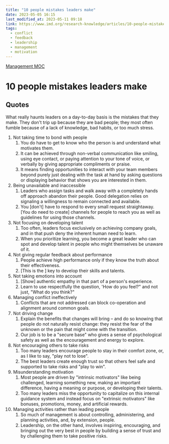 ```yaml
---
title: "10 people mistakes leaders make"
date: 2023-05-05 16:15
last_modified_at: 2023-05-11 09:18
link: https://www.imd.org/research-knowledge/articles/10-people-mistakes-leaders-make/
tags:
  - conflict
  - feedback
  - leadership
  - management
  - motivation
---
```


[Management MOC](Management%20MOC.md)

# 10 people mistakes leaders make

## Quotes

What really haunts leaders on a day-to-day basis is the mistakes that they make. They don't trip up because they are bad people; they most often fumble because of a lack of knowledge, bad habits, or too much stress.

1. Not taking time to bond with people
   1. You do have to get to know who the person is and understand what motivates them.
   2. It can be achieved through non-verbal communication like smiling, using eye contact, or paying attention to your tone of voice, or verbally by giving appropriate compliments or praise.
   3. It means finding opportunities to interact with your team members beyond purely just dealing with the task at hand by asking questions or displaying behavior that shows you are interested in them.
2. Being unavailable and inaccessible
   1. Leaders who assign tasks and walk away with a completely hands off approach abandon their people. Good delegation relies on signaling a willingness to remain connected and available.
   2. You \[don't\] have to respond to every small request straightaway. \[You do need to create\] channels for people to reach you as well as guidelines for using those channels.
3. Not focusing on developing talent
   1. Too often, leaders focus exclusively on achieving company goals, and in that push deny the inherent human need to learn.
   2. When you prioritize learning, you become a great leader who can spot and develop talent in people who might themselves be unaware of it.
4. Not giving regular feedback about performance
   1. People achieve high performance only if they know the truth about their effectiveness.
   2. \[This is the \] key to develop their skills and talents.
5. Not taking emotions into account
   1. \[Show\] authentic empathy in that part of a person's experience.
   2. Learn to use respectfully the question, 'How do you feel?" and not just, "What do you think?"
6. Managing conflict ineffectively
   1. Conflicts that are not addressed can block co-operation and alignment around common goals.
7. Not driving change
   1. Explain the benefits that changes will bring – and do so knowing that people do not naturally resist change: they resist the fear of the unknown or the pain that might come with the transition.
   2. Our job is to be a "secure base" who gives a sense of psychological safety as well as the encouragement and energy to explore.
8. Not encouraging others to take risks
   1. Too many leaders encourage people to stay in their comfort zone, or, as I like to say, "play not to lose".
   2. The best leaders create enough trust so that others feel safe and supported to take risks and "play to win".
9. Misunderstanding motivation
   1. Most people are driven by "intrinsic motivators" like being challenged, learning something new, making an important difference, having a meaning or purpose, or developing their talents.
   2. Too many leaders miss the opportunity to capitalize on this internal guidance system and instead focus on "extrinsic motivators" like bonuses, promotions, money, and artificial rewards.
10. Managing activities rather than leading people
    1. So much of management is about controlling, administering, and planning activities, and, by extension, people.
    2. Leadership, on the other hand, involves inspiring, encouraging, and bringing out the very best in people by building a sense of trust and by challenging them to take positive risks.
